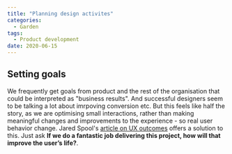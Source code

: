 ```yaml
---
title: "Planning design activites"
categories:
  - Garden
tags:
  - Product development
date: 2020-06-15
---
```


## Setting goals

We frequently get goals from product and the rest of the organisation that could be interpreted as "business results". And successful designers seem to be talking a lot about imrpoving conversion etc. But this feels like half the story, as we are optimising small interactions, rather than making meaningful changes and improvements to the experience - so real user behavior change. Jared Spool's [article on UX outcomes](https://articles.uie.com/why-ux-outcomes-make-better-goals-than-business-outcomes/) offers a solution to this. Just ask **If we do a fantastic job delivering this project, how will that improve the user’s life?**.

